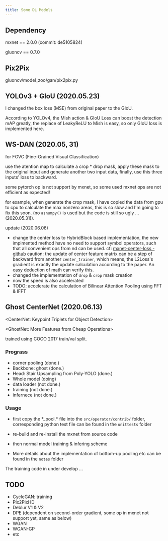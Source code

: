 ```yaml
---
title: Some DL Models
---
```


## Dependency

mxnet == 2.0.0 (commit: de5105824)

gluoncv == 0.7.0

## Pix2Pix

  gluoncv/model\_zoo/gan/pix2pix.py

## YOLOv3 + GIoU (2020.05.23)

  I changed the box loss (MSE) from original paper to the GIoU.

  According to YOLOv4, the Mish action & GIoU Loss can boost the detection mAP greatly, the replace of LeakyReLU to Mish is easy, so only GIoU loss is implemented here.

## WS-DAN (2020.05, 31)

  <Weakly Supervised Data Augmentation Network> for FGVC (Fine-Grained Visual Classification)

  use the atention map to calculate a crop * drop mask, apply these mask to the original input and generate another two input data, finally, use this three inputs' loss to backward.

  some pytorch op is not support by mxnet, so some used mxnet ops are not efficient as expected!

  for example, when generate the crop mask, I have copied the data from gpu to cpu to calculate the max nonzero areas, this is so slow and I'm going to fix this soon.
  (no `asnumpy()` is used but the code is still so ugly ... (2020.05.31)).

  update (2020.06.06)

  * change the center loss to HybridBlock based implementation, the new implmented method have no need to support symbol operators, such that all convenient ops from nd can be used.
    cf: [mxnet-center-loss - github](https://github.com/ShownX/mxnet-center-loss/blob/master/center_loss.py)
    caution:
      the update of center feature matrix can be a step of backward from another `center_trainer`, which means, the L2Loss's gradient is exactly the update calculation according to the paper.
      An easy deduction of math can verify this.
  * changed the implementation of `drop` & `crop` mask creation
  * now the speed is also accelerated
  * TODO:
    accelerate the calculation of Bilinear Attention Pooling using FFT & IFFT

## Ghost CenterNet (2020.06.13)

  <CenterNet: Keypoint Triplets for Object Detection>

  <GhostNet: More Features from Cheap Operations>

  trained using COCO 2017 train/val split.

### Prograss

* corner pooling (done.)
* Backbone: ghost (done.)
* Head: Stair Upsampling from Poly-YOLO (done.)
* Whole model (doing)
* data loader (not done.)
* training (not done.)
* infernece (not done.)

### Usage

* first copy the \*\_pool.\* file into the `src/operator/contrib/` folder, corresponding python test file can be found in the `unittests` folder
* re-build and re-install the mxnet from source code
* then normal model training & infering scheme

* More details about the implementation of bottom-up pooling etc can be found in the `notes` folder

The training code in under develop ...

## TODO

* CycleGAN: training
* Pix2PixHD
* Deblur V1 & V2
* DPE (dependent on second-order gradient, some op in mxnet not support yet, same as below)
* WGAN
* WGAN-GP
* etc

